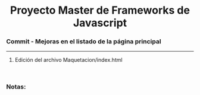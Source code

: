 

<h1 align="center">Proyecto Master de Frameworks de Javascript</h1>
<h3><b>Commit -</b> <strong>Mejoras en el listado de la página principal</strong></h3>
<hr>
<ol>
  <li>Edición del archivo Maquetacion/index.html</li>
</ol>

<br>

<!-- Notas -->
<h3><b>Notas:</b></h3>
<ul>
  
</ul>

<em></em>
